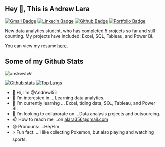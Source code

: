 ## Hey 👋, This is Andrew Lara
[![Gmail Badge](https://img.shields.io/badge/-alara356@gmail.com-c14438?style=flat&logo=Gmail&logoColor=white&link=mailto:alara356@gmail.com)](mailto:alara356@gmail.com) 
[![Linkedin Badge](https://img.shields.io/badge/-andrew.lara1-0072b1?style=flat&logo=Linkedin&logoColor=white&link=https://www.linkedin.com/in/andrew.lara1/)](https://www.linkedin.com/in/andrew.lara1/) [![Github Badge](https://img.shields.io/badge/-andrewl56-grey?style=flat&logo=github&logoColor=white&link=https://github.com/andrewl56/)](https://www.github.com/andrewl56/) [![Portfolio Badge](https://img.shields.io/badge/portfolio-web-blue?style=flat&link=https://github.com/Andrewl56/My-projects/)](https://github.com/Andrewl56/My-projects/) <p align='left'>New data analytics student, who has completed 5 projects so far and still counting. My projects have included: Excel, SQL, Tableau, and Power BI. </p><p align='left'> You can view my resume <a href='https://docs.google.com/document/d/1X5ysGtXiQibgKpuUoiwUooSAe-GlDgtLg0vegOXlIUA/edit?usp=sharing ' target=_blank><u>here</u>.</a></p>
## Some of my Github Stats
<p align=left> <img src=https://komarev.com/ghpvc/?username=andrewl56 alt=andrewl56 /> </p>

[![Github stats](https://github-readme-stats.vercel.app/api?username=andrewl56&show_icons=true&include_all_commits=true)](https://github.com/andrewl56/github-readme-stats)
[![Top Langs](https://github-readme-stats.vercel.app/api/top-langs/?username=andrewl56&layout=compact)](https://github.com/andrewl56/github-readme-stats)



- 👋 Hi, I’m @Andrewl56
- 👀 I’m interested in ... Learning data analytics.
- 🌱 I’m currently learning ... Excel, tiding data, SQL, Tableau, and Power BI. 
- 💞️ I’m looking to collaborate on ...Data analysis projects and outsourcing. 
- 📫 How to reach me ...on alara356@gmail.com
- 😄 Pronouns: ...He/Him
- ⚡ Fun fact: ...I like collecting Pokemon, but also playing and watching sports.

<!---
Andrewl56/Andrewl56 is a ✨ special ✨ repository because its `README.md` (this file) appears on your GitHub profile.
You can click the Preview link to take a look at your changes.
--->
